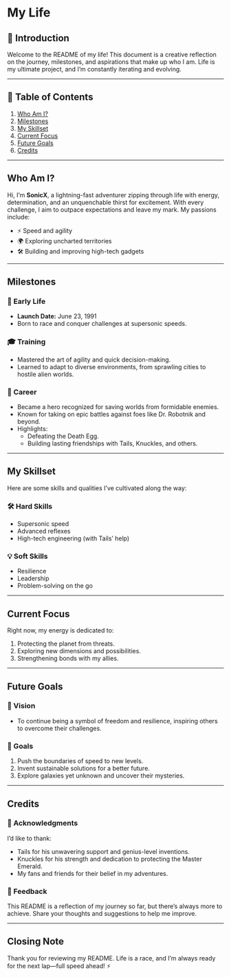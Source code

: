# My Life

## 🌱 Introduction
Welcome to the README of my life! This document is a creative reflection on the journey, milestones, and aspirations that make up who I am. Life is my ultimate project, and I’m constantly iterating and evolving.

---

## 📜 Table of Contents
1. [Who Am I?](#who-am-i)
2. [Milestones](#milestones)
3. [My Skillset](#my-skillset)
4. [Current Focus](#current-focus)
5. [Future Goals](#future-goals)
6. [Credits](#credits)

---

## Who Am I?

Hi, I’m **SonicX**, a lightning-fast adventurer zipping through life with energy, determination, and an unquenchable thirst for excitement. With every challenge, I aim to outpace expectations and leave my mark. My passions include:
- ⚡ Speed and agility
- 🌍 Exploring uncharted territories
- 🛠 Building and improving high-tech gadgets

---

## Milestones

### 🍼 Early Life
- **Launch Date:** June 23, 1991
- Born to race and conquer challenges at supersonic speeds.

### 🎓 Training
- Mastered the art of agility and quick decision-making.
- Learned to adapt to diverse environments, from sprawling cities to hostile alien worlds.

### 💼 Career
- Became a hero recognized for saving worlds from formidable enemies.
- Known for taking on epic battles against foes like Dr. Robotnik and beyond.
- Highlights:
  - Defeating the Death Egg.
  - Building lasting friendships with Tails, Knuckles, and others.

---

## My Skillset

Here are some skills and qualities I’ve cultivated along the way:

### 🛠 Hard Skills
- Supersonic speed
- Advanced reflexes
- High-tech engineering (with Tails’ help)

### 💡 Soft Skills
- Resilience
- Leadership
- Problem-solving on the go

---

## Current Focus

Right now, my energy is dedicated to:
1. Protecting the planet from threats.
2. Exploring new dimensions and possibilities.
3. Strengthening bonds with my allies.

---

## Future Goals

### 🌟 Vision
- To continue being a symbol of freedom and resilience, inspiring others to overcome their challenges.

### 🚀 Goals
1. Push the boundaries of speed to new levels.
2. Invent sustainable solutions for a better future.
3. Explore galaxies yet unknown and uncover their mysteries.

---

## Credits

### 🙏 Acknowledgments
I’d like to thank:
- Tails for his unwavering support and genius-level inventions.
- Knuckles for his strength and dedication to protecting the Master Emerald.
- My fans and friends for their belief in my adventures.

### 📝 Feedback
This README is a reflection of my journey so far, but there’s always more to achieve. Share your thoughts and suggestions to help me improve.

---

## Closing Note
Thank you for reviewing my README. Life is a race, and I’m always ready for the next lap—full speed ahead! ⚡
